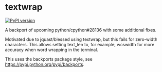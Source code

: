 # textwrap

[![PyPI version](https://badge.fury.io/py/backports.textwrap.svg)](https://badge.fury.io/py/backports.textwrap)

A backport of upcoming python/cpython#28136 with some additional fixes.

Motivated due to jquast/blessed using textwrap, but this fails for zero-width characters. This allows setting text_len
to, for example, wcswidth for more accuracy when word wrapping in the terminal.

This uses the backports package style, see https://pypi.python.org/pypi/backports.
